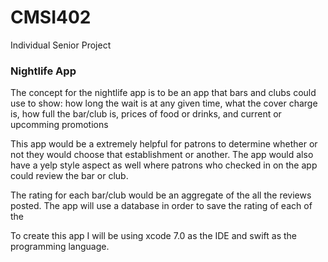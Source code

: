 # CMSI402
Individual Senior Project

### Nightlife App

The concept for the nightlife app is to be an app that bars and clubs could use to show: 
how long the wait is at any given time,
what the cover charge is,
how full the bar/club is,
prices of food or drinks,
and current or upcomming promotions

This app would be a extremely helpful for patrons to determine whether or not they would choose that establishment or another. The app would also have a yelp style aspect as well where patrons who checked in on the app could review the bar or club.

The rating for each bar/club would be an aggregate of the all the reviews posted.
The app will use a database in order to save the rating of each of the 


To create this app I will be using xcode 7.0 as the IDE and swift as the programming language.
